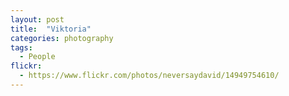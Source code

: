 ```yaml
---
layout: post
title:  "Viktoria"
categories: photography
tags:
  - People
flickr: 
  - https://www.flickr.com/photos/neversaydavid/14949754610/
---
```

